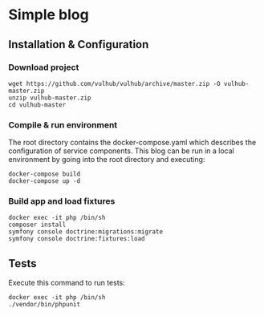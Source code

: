 # Simple blog

## Installation & Configuration

### Download project
```
wget https://github.com/vulhub/vulhub/archive/master.zip -O vulhub-master.zip
unzip vulhub-master.zip
cd vulhub-master
```

### Compile & run environment
The root directory contains the docker-compose.yaml which describes the configuration of service components. 
This blog can be run in a local environment by going into the root directory and executing:
```
docker-compose build
docker-compose up -d
``` 

### Build app and load fixtures
```
docker exec -it php /bin/sh
composer install
symfony console doctrine:migrations:migrate
symfony console doctrine:fixtures:load
```

## Tests
Execute this command to run tests:
```
docker exec -it php /bin/sh
./vendor/bin/phpunit
```